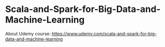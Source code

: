 # Scala-and-Spark-for-Big-Data-and-Machine-Learning
 About Udemy course: https://www.udemy.com/scala-and-spark-for-big-data-and-machine-learning
